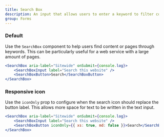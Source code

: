 ```yaml
---
title: Search Box
description: An input that allows users to enter a keyword to filter content on the website.
group: Forms
---
```


### Default

Use the `SearchBox` component to help users find content or pages through keywords. This can be particularly useful for a web service with a large amount of pages.

```jsx live
<SearchBox aria-label="Sitewide" onSubmit={console.log}>
	<SearchBoxInput label="Search this website" />
	<SearchBoxButton>Search</SearchBoxButton>
</SearchBox>
```

### Responsive icon

Use the `iconOnly` prop to configure when the search icon should replace the button label. This allows more space for text to be written in the text input.

```jsx live
<SearchBox aria-label="Sitewide" onSubmit={console.log}>
	<SearchBoxInput label="Search this website" />
	<SearchBoxButton iconOnly={{ xs: true, md: false }}>Search</SearchBoxButton>
</SearchBox>
```
